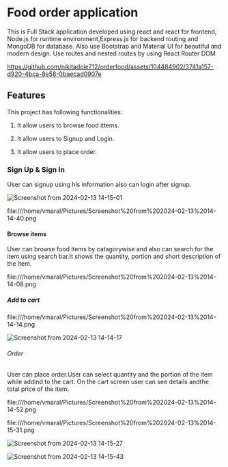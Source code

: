# Food order application

This is Full Stack application developed using react and react for frontend, Node.js for runtime environment,Express.js for backend routing and MongoDB for database. 
Also use Bootstrap and Material UI for beautiful and modern design.
Use routes and nested routes by using React Router DOM

https://github.com/nikitadole712/orderfood/assets/104484902/3741a157-d920-4bca-8e58-0baecad0907e


## Features

This project has following functionalities:

1. It allow users to browse food ittems.

2. It allow users to Signup and Login.

3. It allow users to place order.

### Sign Up & Sign In

User can signup using his information also can login after signup.

![Screenshot from 2024-02-13 14-15-01](https://github.com/nikitadole712/orderfood/assets/104484902/1a0aa67e-e2d1-4dbd-87fc-8c117d0aba62)

file:///home/vmaral/Pictures/Screenshot%20from%202024-02-13%2014-14-40.png

#### Browse items

User can browse food items by catagorywise and also can search for the item using search bar.It shows the quantity, portion and short description of the item.

file:///home/vmaral/Pictures/Screenshot%20from%202024-02-13%2014-14-08.png

##### Add to cart 

file:///home/vmaral/Pictures/Screenshot%20from%202024-02-13%2014-14-14.png

![Screenshot from 2024-02-13 14-14-17](https://github.com/nikitadole712/orderfood/assets/104484902/2eff2eed-95fe-418a-89f4-a5fd382114ff)


###### Order

User can place order.User can select quantity and the portion of the item while addind to the cart. On the cart screen user can see details andthe total price of the item.

file:///home/vmaral/Pictures/Screenshot%20from%202024-02-13%2014-14-52.png

file:///home/vmaral/Pictures/Screenshot%20from%202024-02-13%2014-15-31.png

![Screenshot from 2024-02-13 14-15-27](https://github.com/nikitadole712/orderfood/assets/104484902/dd3e4ed8-875d-43d9-a428-57c0a2e87f3d)

![Screenshot from 2024-02-13 14-15-43](https://github.com/nikitadole712/orderfood/assets/104484902/e27efaae-f12f-4c76-945e-022b1fb1449b)


